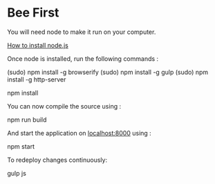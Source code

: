 # Bee First

You will need node to make it run on your computer.

[How to install node.js](http://nodejs.org/)


Once node is installed, run the following commands :


(sudo) npm install -g browserify
(sudo) npm install -g gulp
(sudo) npm install -g http-server

npm install


You can now compile the source using :

npm run build

And start the application on [localhost:8000](http://localhost:8000) using :

npm start

To redeploy changes continuously:

gulp js
